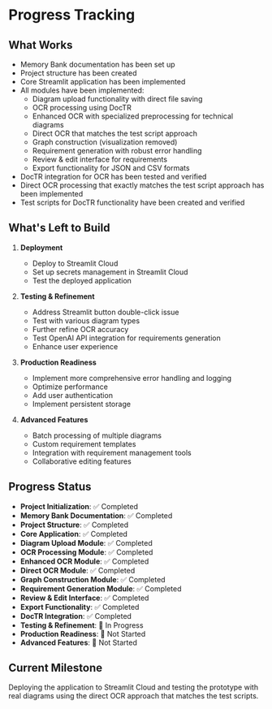 # Progress Tracking

## What Works
- Memory Bank documentation has been set up
- Project structure has been created
- Core Streamlit application has been implemented
- All modules have been implemented:
  - Diagram upload functionality with direct file saving
  - OCR processing using DocTR
  - Enhanced OCR with specialized preprocessing for technical diagrams
  - Direct OCR that matches the test script approach
  - Graph construction (visualization removed)
  - Requirement generation with robust error handling
  - Review & edit interface for requirements
  - Export functionality for JSON and CSV formats
- DocTR integration for OCR has been tested and verified
- Direct OCR processing that exactly matches the test script approach has been implemented
- Test scripts for DocTR functionality have been created and verified

## What's Left to Build
1. **Deployment**
   - Deploy to Streamlit Cloud
   - Set up secrets management in Streamlit Cloud
   - Test the deployed application

2. **Testing & Refinement**
   - Address Streamlit button double-click issue
   - Test with various diagram types
   - Further refine OCR accuracy
   - Test OpenAI API integration for requirements generation
   - Enhance user experience

3. **Production Readiness**
   - Implement more comprehensive error handling and logging
   - Optimize performance
   - Add user authentication
   - Implement persistent storage

4. **Advanced Features**
   - Batch processing of multiple diagrams
   - Custom requirement templates
   - Integration with requirement management tools
   - Collaborative editing features

## Progress Status
- **Project Initialization**: ✅ Completed
- **Memory Bank Documentation**: ✅ Completed
- **Project Structure**: ✅ Completed
- **Core Application**: ✅ Completed
- **Diagram Upload Module**: ✅ Completed
- **OCR Processing Module**: ✅ Completed
- **Enhanced OCR Module**: ✅ Completed
- **Direct OCR Module**: ✅ Completed
- **Graph Construction Module**: ✅ Completed
- **Requirement Generation Module**: ✅ Completed
- **Review & Edit Interface**: ✅ Completed
- **Export Functionality**: ✅ Completed
- **DocTR Integration**: ✅ Completed
- **Testing & Refinement**: 🔄 In Progress
- **Production Readiness**: 🔄 Not Started
- **Advanced Features**: 🔄 Not Started

## Current Milestone
Deploying the application to Streamlit Cloud and testing the prototype with real diagrams using the direct OCR approach that matches the test scripts.
